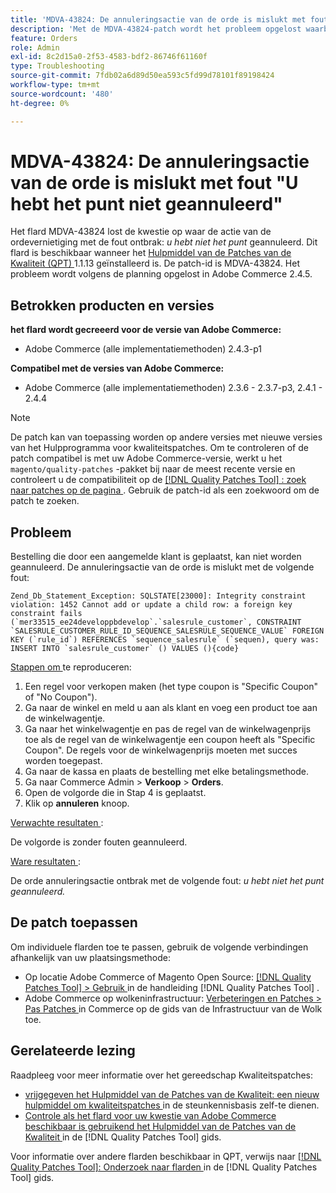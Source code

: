 ```yaml
---
title: 'MDVA-43824: De annuleringsactie van de orde is mislukt met fout "U hebt het punt niet geannuleerd"'
description: 'Met de MDVA-43824-patch wordt het probleem opgelost waarbij de annuleringsactie van de bestelling is mislukt door de fout: *U hebt het item niet geannuleerd*. Deze patch is beschikbaar wanneer [Quality Patches Tool (QPT)] (https://experienceleague.adobe.com/nl/docs/commerce-operations/tools/quality-patches-tool/quality-patches-tool-to-self-serve-quality-patches) 1.1.13 is geïnstalleerd. De patch-id is MDVA-43824. Het probleem wordt volgens de planning opgelost in Adobe Commerce 2.4.5.'
feature: Orders
role: Admin
exl-id: 8c2d15a0-2f53-4583-bdf2-86746f61160f
type: Troubleshooting
source-git-commit: 7fdb02a6d89d50ea593c5fd99d78101f89198424
workflow-type: tm+mt
source-wordcount: '480'
ht-degree: 0%

---
```


# MDVA-43824: De annuleringsactie van de orde is mislukt met fout &quot;U hebt het punt niet geannuleerd&quot;

Het flard MDVA-43824 lost de kwestie op waar de actie van de ordevernietiging met de fout ontbrak: *u hebt niet het punt* geannuleerd. Dit flard is beschikbaar wanneer het [ Hulpmiddel van de Patches van de Kwaliteit (QPT) ](https://experienceleague.adobe.com/nl/docs/commerce-operations/tools/quality-patches-tool/quality-patches-tool-to-self-serve-quality-patches) 1.1.13 geïnstalleerd is. De patch-id is MDVA-43824. Het probleem wordt volgens de planning opgelost in Adobe Commerce 2.4.5.

## Betrokken producten en versies

**het flard wordt gecreeerd voor de versie van Adobe Commerce:**

* Adobe Commerce (alle implementatiemethoden) 2.4.3-p1

**Compatibel met de versies van Adobe Commerce:**

* Adobe Commerce (alle implementatiemethoden) 2.3.6 - 2.3.7-p3, 2.4.1 - 2.4.4

>[!NOTE]
>
>De patch kan van toepassing worden op andere versies met nieuwe versies van het Hulpprogramma voor kwaliteitspatches. Om te controleren of de patch compatibel is met uw Adobe Commerce-versie, werkt u het `magento/quality-patches` -pakket bij naar de meest recente versie en controleert u de compatibiliteit op de [[!DNL Quality Patches Tool] : zoek naar patches op de pagina ](https://experienceleague.adobe.com/nl/docs/commerce-operations/tools/quality-patches-tool/quality-patches-tool-to-self-serve-quality-patches) . Gebruik de patch-id als een zoekwoord om de patch te zoeken.

## Probleem

Bestelling die door een aangemelde klant is geplaatst, kan niet worden geannuleerd. De annuleringsactie van de orde is mislukt met de volgende fout:

```
Zend_Db_Statement_Exception: SQLSTATE[23000]: Integrity constraint violation: 1452 Cannot add or update a child row: a foreign key constraint fails (`mer33515_ee24developpbdevelop`.`salesrule_customer`, CONSTRAINT `SALESRULE_CUSTOMER_RULE_ID_SEQUENCE_SALESRULE_SEQUENCE_VALUE` FOREIGN KEY (`rule_id`) REFERENCES `sequence_salesrule` (`sequen), query was: INSERT INTO `salesrule_customer` () VALUES (){code}
```

<u> Stappen om </u> te reproduceren:

1. Een regel voor verkopen maken (het type coupon is &quot;Specific Coupon&quot; of &quot;No Coupon&quot;).
1. Ga naar de winkel en meld u aan als klant en voeg een product toe aan de winkelwagentje.
1. Ga naar het winkelwagentje en pas de regel van de winkelwagenprijs toe als de regel van de winkelwagentje een coupon heeft als &quot;Specific Coupon&quot;. De regels voor de winkelwagenprijs moeten met succes worden toegepast.
1. Ga naar de kassa en plaats de bestelling met elke betalingsmethode.
1. Ga naar Commerce Admin > **Verkoop** > **Orders**.
1. Open de volgorde die in Stap 4 is geplaatst.
1. Klik op **annuleren** knoop.

<u> Verwachte resultaten </u>:

De volgorde is zonder fouten geannuleerd.

<u> Ware resultaten </u>:

De orde annuleringsactie ontbrak met de volgende fout: *u hebt niet het punt geannuleerd.*

## De patch toepassen

Om individuele flarden toe te passen, gebruik de volgende verbindingen afhankelijk van uw plaatsingsmethode:

* Op locatie Adobe Commerce of Magento Open Source: [[!DNL Quality Patches Tool] > Gebruik ](/help/tools/quality-patches-tool/usage.md) in de handleiding [!DNL Quality Patches Tool] .
* Adobe Commerce op wolkeninfrastructuur: [ Verbeteringen en Patches > Pas Patches ](https://experienceleague.adobe.com/docs/commerce-cloud-service/user-guide/develop/upgrade/apply-patches.html?lang=nl-NL) in Commerce op de gids van de Infrastructuur van de Wolk toe.

## Gerelateerde lezing

Raadpleeg voor meer informatie over het gereedschap Kwaliteitspatches:

* [ vrijgegeven het Hulpmiddel van de Patches van de Kwaliteit: een nieuw hulpmiddel om kwaliteitspatches ](https://experienceleague.adobe.com/nl/docs/commerce-operations/tools/quality-patches-tool/quality-patches-tool-to-self-serve-quality-patches) in de steunkennisbasis zelf-te dienen.
* [ Controle als het flard voor uw kwestie van Adobe Commerce beschikbaar is gebruikend het Hulpmiddel van de Patches van de Kwaliteit ](/help/tools/quality-patches-tool/patches-available-in-qpt/check-patch-for-magento-issue-with-magento-quality-patches.md) in de [!DNL Quality Patches Tool] gids.

Voor informatie over andere flarden beschikbaar in QPT, verwijs naar [[!DNL Quality Patches Tool]: Onderzoek naar flarden ](https://experienceleague.adobe.com/tools/commerce-quality-patches/index.html?lang=nl-NL) in de [!DNL Quality Patches Tool] gids.

